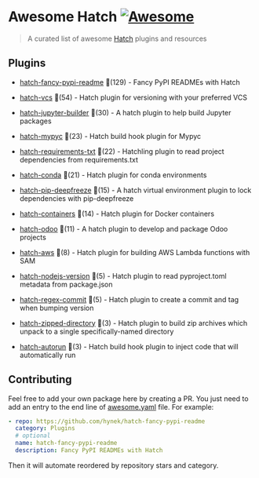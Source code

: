 # Awesome Hatch [![Awesome](https://awesome.re/badge-flat.svg)](https://github.com/sindresorhus/awesome)

> A curated list of awesome [Hatch](https://hatch.pypa.io/latest/) plugins and resources


## Plugins
  
- [hatch-fancy-pypi-readme](https://github.com/hynek/hatch-fancy-pypi-readme) 🌟(129) - Fancy PyPI READMEs with Hatch
  
- [hatch-vcs](https://github.com/ofek/hatch-vcs) 🌟(54) - Hatch plugin for versioning with your preferred VCS
  
- [hatch-jupyter-builder](https://github.com/jupyterlab/hatch-jupyter-builder) 🌟(30) - A hatch plugin to help build Jupyter packages
  
- [hatch-mypyc](https://github.com/ofek/hatch-mypyc) 🌟(23) - Hatch build hook plugin for Mypyc
  
- [hatch-requirements-txt](https://github.com/repo-helper/hatch-requirements-txt) 🌟(22) - Hatchling plugin to read project dependencies from requirements.txt
  
- [hatch-conda](https://github.com/OldGrumpyViking/hatch-conda) 🌟(21) - Hatch plugin for conda environments
  
- [hatch-pip-deepfreeze](https://github.com/sbidoul/hatch-pip-deepfreeze) 🌟(15) - A hatch virtual environment plugin to lock dependencies with pip-deepfreeze
  
- [hatch-containers](https://github.com/ofek/hatch-containers) 🌟(14) - Hatch plugin for Docker containers
  
- [hatch-odoo](https://github.com/acsone/hatch-odoo) 🌟(11) - A hatch plugin to develop and package Odoo projects
  
- [hatch-aws](https://github.com/aka-raccoon/hatch-aws) 🌟(8) - Hatch plugin for building AWS Lambda functions with SAM
  
- [hatch-nodejs-version](https://github.com/agoose77/hatch-nodejs-version) 🌟(5) - Hatch plugin to read pyproject.toml metadata from package.json
  
- [hatch-regex-commit](https://github.com/frankie567/hatch-regex-commit) 🌟(5) - Hatch plugin to create a commit and tag when bumping version
  
- [hatch-zipped-directory](https://github.com/dairiki/hatch-zipped-directory) 🌟(3) - Hatch plugin to build zip archives which unpack to a single specifically-named directory
  
- [hatch-autorun](https://github.com/ofek/hatch-autorun) 🌟(3) - Hatch build hook plugin to inject code that will automatically run
  


## Contributing

Feel free to add your own package here by creating a PR. You just need to add an entry to the end line of [awesome.yaml](./awesome.yaml) file.
For example:

```yaml
- repo: https://github.com/hynek/hatch-fancy-pypi-readme
  category: Plugins
  # optional
  name: hatch-fancy-pypi-readme
  description: Fancy PyPI READMEs with Hatch
```

Then it will automate reordered by repository stars and category.